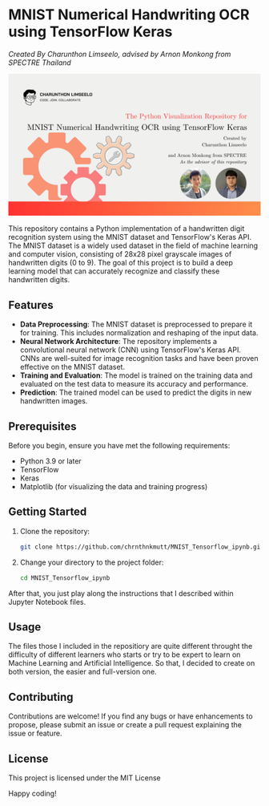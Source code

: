 # MNIST Numerical Handwriting OCR using TensorFlow Keras

*Created By Charunthon Limseelo, advised by Arnon Monkong from SPECTRE Thailand*

![thumbnail](./Blog%20Banner.png)

This repository contains a Python implementation of a handwritten digit recognition system using the MNIST dataset and TensorFlow's Keras API. The MNIST dataset is a widely used dataset in the field of machine learning and computer vision, consisting of 28x28 pixel grayscale images of handwritten digits (0 to 9). The goal of this project is to build a deep learning model that can accurately recognize and classify these handwritten digits.

## Features

- **Data Preprocessing**: The MNIST dataset is preprocessed to prepare it for training. This includes normalization and reshaping of the input data.
- **Neural Network Architecture**: The repository implements a convolutional neural network (CNN) using TensorFlow's Keras API. CNNs are well-suited for image recognition tasks and have been proven effective on the MNIST dataset.
- **Training and Evaluation**: The model is trained on the training data and evaluated on the test data to measure its accuracy and performance.
- **Prediction**: The trained model can be used to predict the digits in new handwritten images.

## Prerequisites

Before you begin, ensure you have met the following requirements:

- Python 3.9 or later
- TensorFlow
- Keras
- Matplotlib (for visualizing the data and training progress)

## Getting Started

1. Clone the repository:

    ```bash
    git clone https://github.com/chrnthnkmutt/MNIST_Tensorflow_ipynb.git
    ```

2. Change your directory to the project folder:

    ```bash
    cd MNIST_Tensorflow_ipynb
    ```

After that, you just play along the instructions that I described within Jupyter Notebook files.

## Usage

The files those I included in the repositiory are quite different throught the difficulty of different learners who starts or try to be expert to learn on Machine Learning and Artificial Intelligence. So that, I decided to create on both version, the easier and full-version one.

## Contributing

Contributions are welcome! If you find any bugs or have enhancements to propose, please submit an issue or create a pull request explaining the issue or feature.

## License

This project is licensed under the MIT License

Happy coding!
